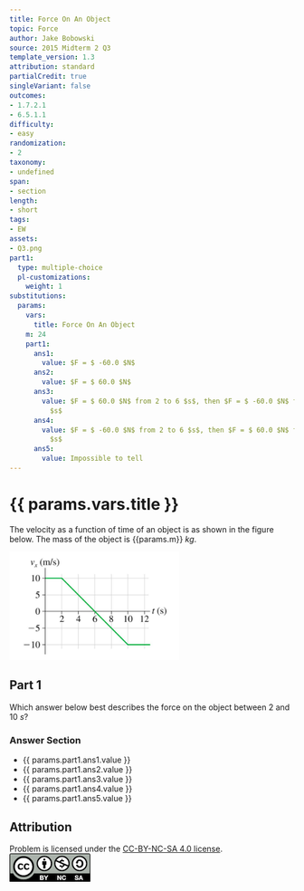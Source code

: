```yaml
---
title: Force On An Object
topic: Force
author: Jake Bobowski
source: 2015 Midterm 2 Q3
template_version: 1.3
attribution: standard
partialCredit: true
singleVariant: false
outcomes:
- 1.7.2.1
- 6.5.1.1
difficulty:
- easy
randomization:
- 2
taxonomy:
- undefined
span:
- section
length:
- short
tags:
- EW
assets:
- Q3.png
part1:
  type: multiple-choice
  pl-customizations:
    weight: 1
substitutions:
  params:
    vars:
      title: Force On An Object
    m: 24
    part1:
      ans1:
        value: $F = $ -60.0 $N$
      ans2:
        value: $F = $ 60.0 $N$
      ans3:
        value: $F = $ 60.0 $N$ from 2 to 6 $s$, then $F = $ -60.0 $N$ from 6 to 10
          $s$
      ans4:
        value: $F = $ -60.0 $N$ from 2 to 6 $s$, then $F = $ 60.0 $N$ from 6 to 10
          $s$
      ans5:
        value: Impossible to tell
---
```

# {{ params.vars.title }}
The velocity as a function of time of an object is as shown in the figure below. The mass of the
object is {{params.m}} $kg$.

<img src="Q3.png" alt="A graph of velocity and time. The object has a velocity of 10 meters per second at 0 to 2 seconds. The object's velocity decreases to 0 meters per second at 6 seconds. The object's velocity is at negative 10 meters per seconds from 10 to 12 seconds." width=300>

## Part 1

Which answer below best describes the force on the object between 2 and 10 $s$?

### Answer Section

- {{ params.part1.ans1.value }}
- {{ params.part1.ans2.value }}
- {{ params.part1.ans3.value }}
- {{ params.part1.ans4.value }}
- {{ params.part1.ans5.value }}

## Attribution

Problem is licensed under the [CC-BY-NC-SA 4.0 license](https://creativecommons.org/licenses/by-nc-sa/4.0/).<br> ![The Creative Commons 4.0 license requiring attribution-BY, non-commercial-NC, and share-alike-SA license.](https://raw.githubusercontent.com/firasm/bits/master/by-nc-sa.png)